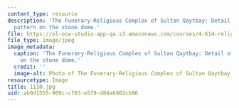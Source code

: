 ```yaml
---
content_type: resource
description: 'The Funerary-Religious Complex of Sultan Qaytbay: Detail of the star
  pattern on the stone dome.'
file: https://ol-ocw-studio-app-qa.s3.amazonaws.com/courses/4-614-religious-architecture-and-islamic-cultures-fall-2002/ab0d1555909ccf03e579d84a6982cb96_1110.jpg
file_type: image/jpeg
image_metadata:
  caption: 'The Funerary-Religious Complex of Sultan Qaytbay: Detail of the star pattern
    on the stone dome.'
  credit: ''
  image-alt: Photo of The Funerary-Religious Complex of Sultan Qaytbay
resourcetype: Image
title: 1110.jpg
uid: ab0d1555-909c-cf03-e579-d84a6982cb96
---
```

